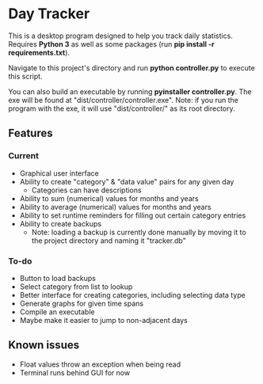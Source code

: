 # Day Tracker
This is a desktop program designed to help you track daily statistics. Requires **Python 3** as well as some packages (run **pip install -r requirements.txt**). 

Navigate to this project's directory and run **python controller.py** to execute this script.

You can also build an executable by running **pyinstaller controller.py**. The exe will be found at "dist/controller/controller.exe". Note: if you run the program with the exe, it will use "dist/controller/" as its root directory.

## Features
### Current
 * Graphical user interface
 * Ability to create "category" & "data value" pairs for any given day
   * Categories can have descriptions
 * Ability to sum (numerical) values for months and years
 * Ability to average (numerical) values for months and years
 * Ability to set runtime reminders for filling out certain category entries
 * Ability to create backups
   * Note: loading a backup is currently done manually by moving it to the project directory and naming it "tracker.db"

### To-do
 * Button to load backups
 * Select category from list to lookup
 * Better interface for creating categories, including selecting data type
 * Generate graphs for given time spans
 * Compile an executable
 * Maybe make it easier to jump to non-adjacent days

## Known issues
 * Float values throw an exception when being read
 * Terminal runs behind GUI for now
